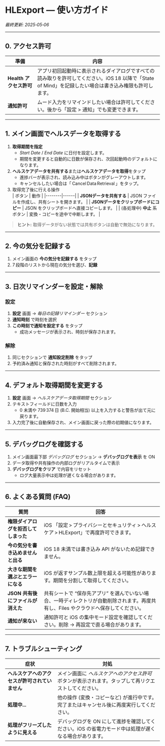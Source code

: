# HLExport — 使い方ガイド
*最終更新: 2025‑05‑06*

---

## 0. アクセス許可
| 準備 | 内容 |
|------|------|
| **Health アクセス許可** | アプリ初回起動時に表示されるダイアログですべての読み取りを許可してください。iOS 18 以降で「State of Mind」を記録したい場合は書き込み権限も許可します。 |
| **通知許可** | ムード入力をリマインドしたい場合は許可してください。後から「設定 > 通知」でも変更できます。 |

---

## 1. メイン画面でヘルスデータを取得する
1. **取得期間を指定**  
   - *Start Date* / *End Date* に日付を設定します。  
   - 期間を変更すると自動的に日数が保存され、次回起動時のデフォルトになります。
2. **ヘルスケアデータを共有する**または**ヘルスケアデータを取得**をタップ  
   - 進捗バーが表示され、読み込み中はボタンがグレーアウトします。  
   - キャンセルしたい場合は「 Cancel Data Retrieval 」をタップ。
3. 取得完了後に行える操作  
   | ボタン | 動作 |
   |--------|------|
   | **JSONデータを共有する** | JSON ファイルを作成し、共有シートを開きます。 |
   | **JSONデータをクリップボードにコピー** | JSON をクリップボードへ直接コピーします。 |
   | (各処理中) **中止** 系ボタン | 変換・コピーを途中で中断します。 |

> **ヒント:** 取得データがない状態では共有ボタンは自動で無効になります。

---

## 2. 今の気分を記録する
1. メイン画面の **今の気分を記録する** をタップ  
2. 7 段階のリストから現在の気分を選び、**記録**  

---

## 3. 日次リマインダーを設定・解除
### 設定
1. **設定** 画面 → *毎日の記録リマインダー* セクション  
2. **通知時刻** で時刻を選択  
3. **この時刻で通知を設定する** をタップ  
   - 成功メッセージが表示され、時刻が保存されます。

### 解除
1. 同じセクションで **通知設定削除** をタップ  
2. 予約済み通知と保存された時刻がすべて削除されます。

---

## 4. デフォルト取得期間を変更する
1. **設定** 画面 → *ヘルスケアデータ取得期間* セクション
2. テキストフィールドに日数を入力  
   - 0 未満や 739 374 日 (B.C. 開始相当) 以上を入力すると警告が出て元に戻ります。  
3. 入力完了後に自動保存され、メイン画面に戻った際の初期値になります。

---

## 5. デバッグログを確認する  
1. メイン画面最下部 *デバッグログ* セクション → **デバッグログを表示** を ON  
2. データ取得や共有操作の内部ログがリアルタイムで表示  
3. **デバッグログをクリア** で内容をリセット  
   - ログ大量表示中は処理が遅くなる場合があります。

---

## 6. よくある質問 (FAQ)

| 質問 | 回答 |
|------|------|
| **権限ダイアログを拒否してしまった** | iOS 「設定 > プライバシーとセキュリティ > ヘルスケア > HLExport」で再度許可できます。 |
| **今の気分を書き込めません と出る** | iOS 18 未満では書き込み API がないため記録できません。 |
| **大きな期間を選ぶとエラーになる** | iOS が返すサンプル数上限を超える可能性があります。期間を分割して取得してください。 |
| **JSON 共有後にファイルが消えた** | 共有シートで “保存先アプリ” を選んでいない場合、一時ディレクトリが自動削除されます。再度共有し、Files やクラウドへ保存してください。 |
| **通知が来ない** | 通知許可と iOS の集中モード設定を確認してください。削除 → 再設定で直る場合があります。 |

---

## 7. トラブルシューティング

| 症状 | 対処 |
|------|------|
| **ヘルスケアへのアクセスが許可されていません** | メイン画面に *ヘルスケアへのアクセス許可* ボタンが表示されます。タップして再リクエストしてください。 |
| **処理中...** | 他の操作 (変換・コピーなど) が進行中です。完了またはキャンセル後に再度実行してください。 |
| **処理がフリーズしたように見える** | デバッグログを ON にして進捗を確認してください。iOS の省電力モード中は処理が遅くなる場合があります。 |

